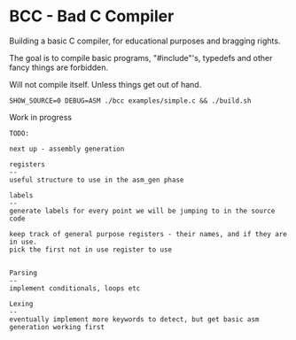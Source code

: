 # BCC - Bad C Compiler

Building a basic C compiler, for educational purposes and bragging rights.

The goal is to compile basic programs, "#include"'s, typedefs and other fancy things are forbidden.

Will not compile itself. Unless things get out of hand.

```
SHOW_SOURCE=0 DEBUG=ASM ./bcc examples/simple.c && ./build.sh
```

Work in progress

```
TODO:

next up - assembly generation

registers
--
useful structure to use in the asm_gen phase

labels
--
generate labels for every point we will be jumping to in the source code

keep track of general purpose registers - their names, and if they are in use.
pick the first not in use register to use


Parsing
--
implement conditionals, loops etc

Lexing
--
eventually implement more keywords to detect, but get basic asm generation working first

```

